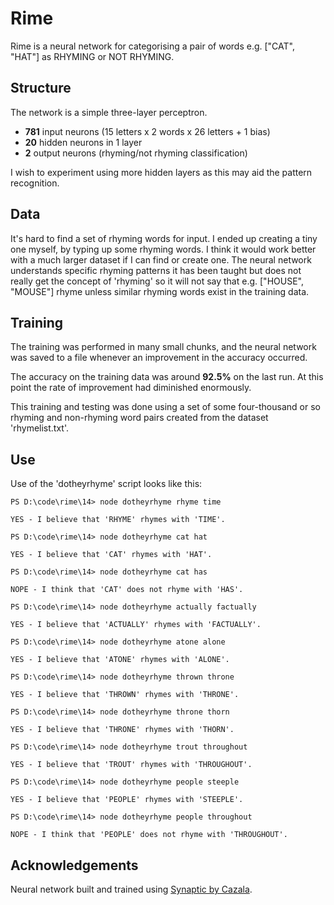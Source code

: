 # Rime
Rime is a neural network for categorising a pair of words e.g. ["CAT", "HAT"] as RHYMING or NOT RHYMING.

## Structure
The network is a simple three-layer perceptron.
* **781** input neurons (15 letters x 2 words x 26 letters + 1 bias)
* **20** hidden neurons in 1 layer
* **2** output neurons (rhyming/not rhyming classification)

I wish to experiment using more hidden layers as this may aid the pattern recognition.

## Data
It's hard to find a set of rhyming words for input. I ended up creating a tiny one myself, by typing up some rhyming words. I think it would work better with a much larger dataset if I can find or create one. The neural network understands specific rhyming patterns it has been taught but does not really get the concept of 'rhyming' so it will not say that e.g. ["HOUSE", "MOUSE"] rhyme unless similar rhyming words exist in the training data.

## Training
The training was performed in many small chunks, and the neural network was saved to a file whenever an improvement in the accuracy occurred.

The accuracy on the training data was around **92.5%** on the last run. At this point the rate of improvement had diminished enormously.

This training and testing was done using a set of some four-thousand or so rhyming and non-rhyming word pairs created from the dataset 'rhymelist.txt'.

## Use
Use of the 'dotheyrhyme' script looks like this:

```
PS D:\code\rime\14> node dotheyrhyme rhyme time

YES - I believe that 'RHYME' rhymes with 'TIME'.

PS D:\code\rime\14> node dotheyrhyme cat hat

YES - I believe that 'CAT' rhymes with 'HAT'.

PS D:\code\rime\14> node dotheyrhyme cat has

NOPE - I think that 'CAT' does not rhyme with 'HAS'.

PS D:\code\rime\14> node dotheyrhyme actually factually

YES - I believe that 'ACTUALLY' rhymes with 'FACTUALLY'.

PS D:\code\rime\14> node dotheyrhyme atone alone

YES - I believe that 'ATONE' rhymes with 'ALONE'.

PS D:\code\rime\14> node dotheyrhyme thrown throne

YES - I believe that 'THROWN' rhymes with 'THRONE'.

PS D:\code\rime\14> node dotheyrhyme throne thorn

YES - I believe that 'THRONE' rhymes with 'THORN'.

PS D:\code\rime\14> node dotheyrhyme trout throughout

YES - I believe that 'TROUT' rhymes with 'THROUGHOUT'.

PS D:\code\rime\14> node dotheyrhyme people steeple

YES - I believe that 'PEOPLE' rhymes with 'STEEPLE'.

PS D:\code\rime\14> node dotheyrhyme people throughout

NOPE - I think that 'PEOPLE' does not rhyme with 'THROUGHOUT'.
```

## Acknowledgements
Neural network built and trained using [Synaptic by Cazala](https://github.com/cazala/synaptic).